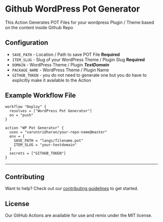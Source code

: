 # Github WordPress Pot Generator
This Action Generates POT Files for your wordpress Plugin / Theme based on the content inside Github Repo

## Configuration
* `SAVE_PATH` - Location / Path to save POT File **Required**
* `ITEM_SLUG` - Slug of your WordPress Theme / Plugin Slug  **Required**
* `DOMAIN` - WordPress Theme / Plugin ***TextDomain***
* `PACKAGE_NAME` - WordPress Theme / Plugin Name
* `GITHUB_TOKEN` - you do not need to generate one but you do have to explicitly make it available to the Action

## Example Workflow File
```
workflow "Deploy" {
  resolves = ["WordPress Pot Generator"]
  on = "push"
}

action "WP Pot Generator" {
  uses = "varunsridharan/your-repo-name@master"
  env = {
    SAVE_PATH = "langs/filename.pot"
    ITEM_SLUG = "your-textdomain"
  }
  secrets = ["GITHUB_TOKEN"]
}
```

---

## Contributing
Want to help? Check out our [contributing guidelines](CONTRIBUTING.md) to get started.

## License
Our GitHub Actions are available for use and remix under the MIT license.
